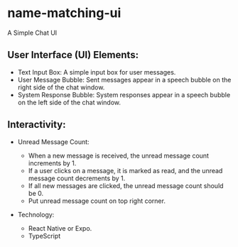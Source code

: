 # name-matching-ui
A Simple Chat UI 

## User Interface (UI) Elements:

* Text Input Box: A simple input box for user messages.
* User Message Bubble: Sent messages appear in a speech bubble on the right side of the chat window.
* System Response Bubble: System responses appear in a speech bubble on the left side of the chat window.

## Interactivity:

* Unread Message Count:
 
  - When a new message is received, the unread message count increments by 1.
  - If a user clicks on a message, it is marked as read, and the unread message count decrements by 1.
  - If all new messages are clicked, the unread message count should be 0.
  - Put unread message count on top right corner.

* Technology:

  - React Native or Expo.
  - TypeScript



